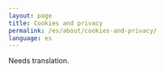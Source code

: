 ```yaml
---
layout: page
title: Cookies and privacy
permalink: /es/about/cookies-and-privacy/
language: es
---
```


Needs translation.
